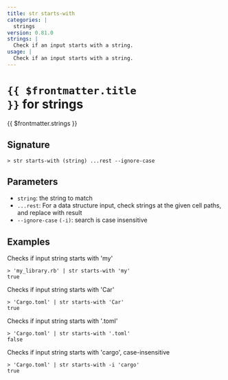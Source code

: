 ```yaml
---
title: str starts-with
categories: |
  strings
version: 0.81.0
strings: |
  Check if an input starts with a string.
usage: |
  Check if an input starts with a string.
---
```


# <code>{{ $frontmatter.title }}</code> for strings

<div class='command-title'>{{ $frontmatter.strings }}</div>

## Signature

```> str starts-with (string) ...rest --ignore-case```

## Parameters

 -  `string`: the string to match
 -  `...rest`: For a data structure input, check strings at the given cell paths, and replace with result
 -  `--ignore-case` `(-i)`: search is case insensitive

## Examples

Checks if input string starts with 'my'
```shell
> 'my_library.rb' | str starts-with 'my'
true
```

Checks if input string starts with 'Car'
```shell
> 'Cargo.toml' | str starts-with 'Car'
true
```

Checks if input string starts with '.toml'
```shell
> 'Cargo.toml' | str starts-with '.toml'
false
```

Checks if input string starts with 'cargo', case-insensitive
```shell
> 'Cargo.toml' | str starts-with -i 'cargo'
true
```

